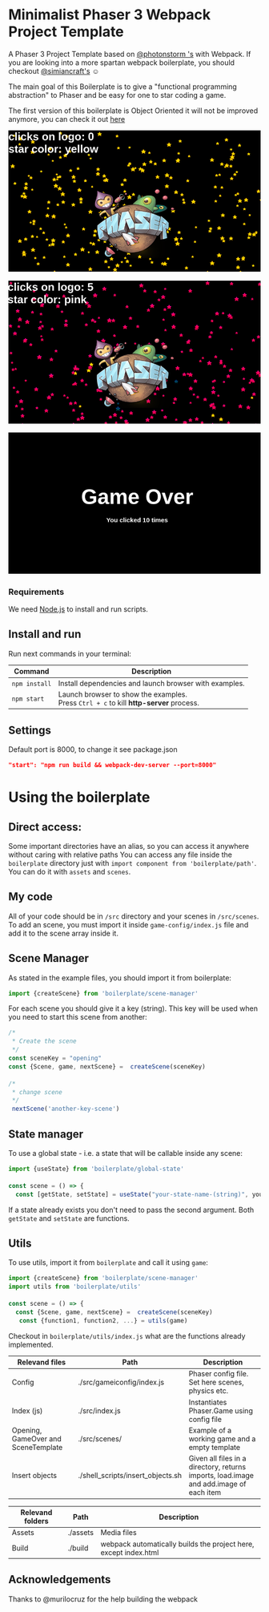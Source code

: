 # Minimalist Phaser 3 Webpack Project Template

A Phaser 3 Project Template based on [@photonstorm 's]( https://github.com/photonstorm/phaser3-project-template ) with Webpack.
If you are looking into a more spartan webpack boilerplate, you should checkout [@simiancraft's](https://github.com/simiancraft/create-phaser-app) ☺

The main goal of this Boilerplate is to give a "functional programming abstraction" to Phaser and be easy for one to star coding a game.

The first version of this boilerplate is Object Oriented it will not be improved anymore, you can check it out [here](https://github.com/Viglioni/Phaser3-Boilerplate/tree/object-oriented)



![](https://github.com/Viglioni/Phaser3-Boilerplate/blob/functional-boilerplate/assets/screenshots/screenshot1.png)

![](https://github.com/Viglioni/Phaser3-Boilerplate/blob/functional-boilerplate/assets/screenshots/screenshot2.png)

![](https://github.com/Viglioni/Phaser3-Boilerplate/blob/functional-boilerplate/assets/screenshots/screenshot3.png)



### Requirements

We need [Node.js](https://nodejs.org) to install and run scripts.

## Install and run

Run next commands in your terminal:

| Command | Description |
|---------|-------------|
| `npm install` | Install dependencies and launch browser with examples.|
| `npm start` | Launch browser to show the examples. <br> Press `Ctrl + c` to kill **http-server** process. |

## Settings 
Default port is 8000, to change it see package.json
``` json
"start": "npm run build && webpack-dev-server --port=8000" 
```
# Using the boilerplate

## Direct access:
Some important directories have an alias, so you can access it anywhere without caring with relative paths
You can access any file inside the `boilerplate` directory just with `import component from 'boilerplate/path'`.
You can do it with `assets` and `scenes`.

## My code
All of your code should be in `/src` directory and your scenes in `/src/scenes`. To add an scene, you must import it inside `game-config/index.js` file and add it to the scene array inside it.

## Scene Manager
As stated in the example files, you should import it from boilerplate:

```javascript
import {createScene} from 'boilerplate/scene-manager'
```
For each scene you should give it a key (string). This key will be used when you need to start this scene from another:
```javascript
/*
 * Create the scene
 */
const sceneKey = "opening"
const {Scene, game, nextScene} =  createScene(sceneKey)

/*
 * change scene
 */
 nextScene('another-key-scene')
```

## State manager
To use a global state - i.e. a state that will be callable inside any scene:
```javascript
import {useState} from 'boilerplate/global-state'

const scene = () => {
  const [getState, setState] = useState("your-state-name-(string)", yourInitialValue)
```
If a state already exists you don't need to pass the second argument.
Both `getState` and `setState` are functions.

## Utils
To use utils, import it from `boilerplate` and call it using `game`:

```javascript
import {createScene} from 'boilerplate/scene-manager'
import utils from 'boilerplate/utils'

const scene = () => {
  const {Scene, game, nextScene} =  createScene(sceneKey)
   const {function1, function2, ...} = utils(game)
```

Checkout in `boilerplate/utils/index.js` what are the functions already implemented.

| Relevand files | Path | Description |
| ---------------|------|-------------|
| Config | ./src/gameiconfig/index.js | Phaser config file. Set here scenes, physics etc. |
| Index (js) | ./src/index.js | Instantiates Phaser.Game using config file |
| Opening, GameOver and SceneTemplate | ./src/scenes/ | Example of a working game and a empty template |
| Insert objects | ./shell_scripts/insert_objects.sh | Given all files in a directory, returns imports, load.image and add.image of each item |


| Relevand folders | Path | Description |
| ---------------|------|-------------|
| Assets | ./assets | Media files |
| Build | ./build | webpack automatically builds the project here, except index.html |

## Acknowledgements

Thanks to @murilocruz for the help building the webpack


